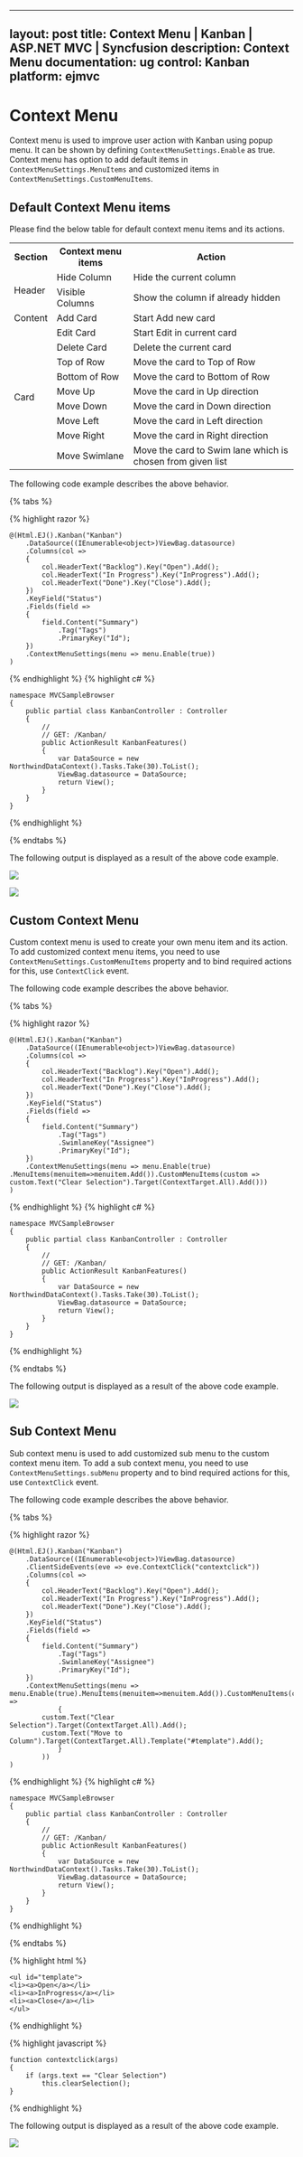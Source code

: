 
---
layout: post
title: Context Menu  | Kanban | ASP.NET MVC | Syncfusion
description: Context Menu 
documentation: ug
control: Kanban
platform: ejmvc
---

# Context Menu 

Context menu is used to improve user action with Kanban using popup menu. It can be shown by defining `ContextMenuSettings.Enable` as true. Context menu has option to add default items in `ContextMenuSettings.MenuItems` and customized items in `ContextMenuSettings.CustomMenuItems`.

## Default Context Menu items

Please find the below table for default context menu items and its actions.

<table>
        <tr>
            <th>
                Section 
            </th>
            <th>
               Context menu items 
            </th>
            <th>
                Action
            </th>
        </tr>
        <tr>
            <td rowspan="2">
                Header 
            </td>
            <td>
                Hide Column
            </td>
            <td>
               Hide the current column 
            </td>
        </tr>
        <tr>
            <td>
                Visible Columns
            </td>
            <td>
                Show the column if already hidden 
            </td>
        </tr>
       <tr>
            <td>
                Content
            </td>
            <td>
                Add Card 
            </td>
             <td>
                Start Add new card 
            </td>
        </tr>
        <tr>
            <td rowspan="9">
                Card
            </td>
            <td>
               Edit Card 
            </td>
            <td>
               Start Edit in current card 
            </td>
        </tr>
        <tr>
            <td>
               Delete Card 
            </td>
            <td>
                Delete the current card 
            </td>
        </tr>
        <tr>
            <td>
                Top of Row
            </td>
            <td>
                Move the card to Top of Row
            </td>
        </tr>
        <tr>
            <td>
               Bottom of Row
            </td>
            <td>
                Move the card to Bottom of Row
            </td>
        </tr>
        <tr>
            <td>
               Move Up
            </td>
            <td>
                Move the card in Up direction 
            </td>
        </tr>
        <tr>
            <td>
               Move Down
            </td>
            <td>
               Move the card in Down direction
            </td>
        </tr>
        <tr>
            <td>
                Move Left
            </td>
            <td>
                Move the card in Left direction
            </td>
        </tr>
        <tr>
            <td>
               Move Right
            </td>
            <td>
                Move the card in Right direction
            </td>
        </tr>
        <tr>
            <td>
              Move Swimlane
            </td>
            <td>
                Move the card to Swim lane which is chosen from given list
            </td>
        </tr>
    </table>

The following code example describes the above behavior.

{% tabs %}

{% highlight razor %}

    @(Html.EJ().Kanban("Kanban")
        .DataSource((IEnumerable<object>)ViewBag.datasource)
        .Columns(col =>
        {
            col.HeaderText("Backlog").Key("Open").Add();
            col.HeaderText("In Progress").Key("InProgress").Add();
            col.HeaderText("Done").Key("Close").Add();
        })
        .KeyField("Status")
        .Fields(field =>
        {
            field.Content("Summary")
                .Tag("Tags")
                .PrimaryKey("Id");
        })
        .ContextMenuSettings(menu => menu.Enable(true))   
    )

  
{% endhighlight  %}
{% highlight c# %}

    namespace MVCSampleBrowser
    {
        public partial class KanbanController : Controller
        {
            //
            // GET: /Kanban/
            public ActionResult KanbanFeatures()
            {
                var DataSource = new NorthwindDataContext().Tasks.Take(30).ToList();
                ViewBag.datasource = DataSource;
                return View();
            }
        }
    }

{% endhighlight  %}

{% endtabs %}  


The following output is displayed as a result of the above code example.

![](Context_images/context_img1.png)

![](Context_images/context_img2.png)

## Custom Context Menu

Custom context menu is used to create your own menu item and its action. To add customized context menu items, you need to use `ContextMenuSettings.CustomMenuItems` property and to bind required actions for this, use `ContextClick` event.

The following code example describes the above behavior.

{% tabs %}

{% highlight razor %}

    @(Html.EJ().Kanban("Kanban")
        .DataSource((IEnumerable<object>)ViewBag.datasource)
        .Columns(col =>
        {
            col.HeaderText("Backlog").Key("Open").Add();
            col.HeaderText("In Progress").Key("InProgress").Add();
            col.HeaderText("Done").Key("Close").Add();
        })
        .KeyField("Status")
        .Fields(field =>
        {
            field.Content("Summary")
                .Tag("Tags")
                .SwimlaneKey("Assignee")
                .PrimaryKey("Id");
        })
        .ContextMenuSettings(menu => menu.Enable(true) .MenuItems(menuitem=>menuitem.Add()).CustomMenuItems(custom => custom.Text("Clear Selection").Target(ContextTarget.All).Add()))
    )
  
{% endhighlight  %}
{% highlight c# %}

    namespace MVCSampleBrowser
    {
        public partial class KanbanController : Controller
        {
            //
            // GET: /Kanban/
            public ActionResult KanbanFeatures()
            {
                var DataSource = new NorthwindDataContext().Tasks.Take(30).ToList();
                ViewBag.datasource = DataSource;
                return View();
            }
        }
    }
 
{% endhighlight  %}

{% endtabs %}  

The following output is displayed as a result of the above code example.

![](Context_images/context_img3.png)

## Sub Context Menu

Sub context menu is used to add customized sub menu to the custom context menu item. To add a sub context menu, you need to use `ContextMenuSettings.subMenu` property and to bind required actions for this, use `ContextClick` event.

The following code example describes the above behavior.

{% tabs %}

{% highlight razor %}

    @(Html.EJ().Kanban("Kanban")
        .DataSource((IEnumerable<object>)ViewBag.datasource)
        .ClientSideEvents(eve => eve.ContextClick("contextclick"))
        .Columns(col =>
        {
            col.HeaderText("Backlog").Key("Open").Add();
            col.HeaderText("In Progress").Key("InProgress").Add();
            col.HeaderText("Done").Key("Close").Add();
        })
        .KeyField("Status")
        .Fields(field =>
        {
            field.Content("Summary")
                .Tag("Tags")
                .SwimlaneKey("Assignee")
                .PrimaryKey("Id");
        })
        .ContextMenuSettings(menu => menu.Enable(true).MenuItems(menuitem=>menuitem.Add()).CustomMenuItems(custom =>
                {
            custom.Text("Clear Selection").Target(ContextTarget.All).Add();         
            custom.Text("Move to Column").Target(ContextTarget.All).Template("#template").Add();
                }
            ))
    )

  
{% endhighlight  %}
{% highlight c# %}

    namespace MVCSampleBrowser
    {
        public partial class KanbanController : Controller
        {
            //
            // GET: /Kanban/
            public ActionResult KanbanFeatures()
            {
                var DataSource = new NorthwindDataContext().Tasks.Take(30).ToList();
                ViewBag.datasource = DataSource;
                return View();
            }
        }
    }
 
{% endhighlight  %}

{% endtabs %}  

{% highlight html %}

    <ul id="template">
    <li><a>Open</a></li>
    <li><a>InProgress</a></li>
    <li><a>Close</a></li>
    </ul>


{% endhighlight %}

{% highlight javascript %}

    function contextclick(args)
    {
        if (args.text == "Clear Selection")
            this.clearSelection();
    }


{% endhighlight %}

The following output is displayed as a result of the above code example.

![](Context_images/context_img4.png)
